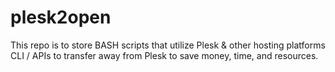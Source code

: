 # plesk2open
This repo is to store BASH scripts that utilize Plesk &amp; other hosting platforms CLI / APIs to transfer away from Plesk to save money, time, and resources.
